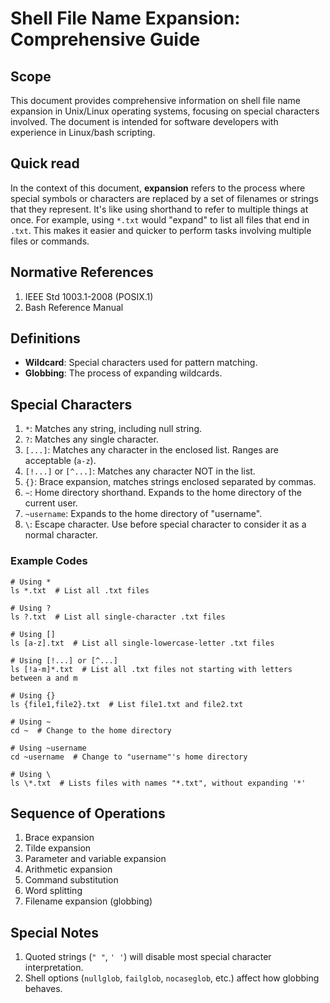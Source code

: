 # Shell File Name Expansion: Comprehensive Guide

## Scope
This document provides comprehensive information on shell file name expansion in Unix/Linux operating systems, focusing on special characters involved. The document is intended for software developers with experience in Linux/bash scripting.

## Quick read

In the context of this document, **expansion** refers to the process where special symbols or characters are replaced by a set of filenames or strings that they represent. It's like using shorthand to refer to multiple things at once. For example, using `*.txt` would "expand" to list all files that end in `.txt`. This makes it easier and quicker to perform tasks involving multiple files or commands.

## Normative References

1. IEEE Std 1003.1-2008 (POSIX.1)
2. Bash Reference Manual

## Definitions

- **Wildcard**: Special characters used for pattern matching.
- **Globbing**: The process of expanding wildcards.

## Special Characters

1. `*`: Matches any string, including null string.
2. `?`: Matches any single character.
3. `[...]`: Matches any character in the enclosed list. Ranges are acceptable (`a-z`).
4. `[!...]` or `[^...]`: Matches any character NOT in the list.
5. `{}`: Brace expansion, matches strings enclosed separated by commas.
6. `~`: Home directory shorthand. Expands to the home directory of the current user.
7. `~username`: Expands to the home directory of "username".
8. `\`: Escape character. Use before special character to consider it as a normal character.

### Example Codes

```shell
# Using * 
ls *.txt  # List all .txt files

# Using ?
ls ?.txt  # List all single-character .txt files

# Using []
ls [a-z].txt  # List all single-lowercase-letter .txt files

# Using [!...] or [^...]
ls [!a-m]*.txt  # List all .txt files not starting with letters between a and m

# Using {}
ls {file1,file2}.txt  # List file1.txt and file2.txt

# Using ~
cd ~  # Change to the home directory

# Using ~username
cd ~username  # Change to "username"'s home directory

# Using \
ls \*.txt  # Lists files with names "*.txt", without expanding '*'
```

## Sequence of Operations

1. Brace expansion
2. Tilde expansion
3. Parameter and variable expansion
4. Arithmetic expansion
5. Command substitution
6. Word splitting
7. Filename expansion (globbing)

## Special Notes

1. Quoted strings (`" "`, `' '`) will disable most special character interpretation.
2. Shell options (`nullglob`, `failglob`, `nocaseglob`, etc.) affect how globbing behaves.

